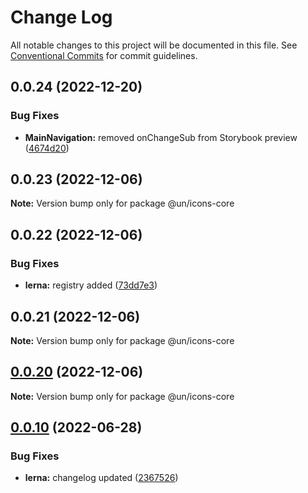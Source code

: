 # Change Log

All notable changes to this project will be documented in this file.
See [Conventional Commits](https://conventionalcommits.org) for commit guidelines.

## 0.0.24 (2022-12-20)


### Bug Fixes

* **MainNavigation:** removed onChangeSub from Storybook preview ([4674d20](https://github.com/carbon-design-system/carbon/commit/4674d20af9c1c9f7dcae21236f5d3c985b53d59d))





## 0.0.23 (2022-12-06)

**Note:** Version bump only for package @un/icons-core





## 0.0.22 (2022-12-06)


### Bug Fixes

* **lerna:** registry added ([73dd7e3](https://github.com/carbon-design-system/carbon/commit/73dd7e367e91bc1a372aa7e3f841f7f24a1b6934))





## 0.0.21 (2022-12-06)

**Note:** Version bump only for package @un/icons-core





## [0.0.20](https://github.com/carbon-design-system/carbon/compare/@un/icons-core@0.0.19...@un/icons-core@0.0.20) (2022-12-06)

**Note:** Version bump only for package @un/icons-core





## [0.0.10](https://github.com/carbon-design-system/carbon/compare/@un/icons-core@0.0.9...@un/icons-core@0.0.10) (2022-06-28)


### Bug Fixes

* **lerna:** changelog updated ([2367526](https://github.com/carbon-design-system/carbon/commit/236752651f113088dc7bee3921e5c06213c1f72e))
